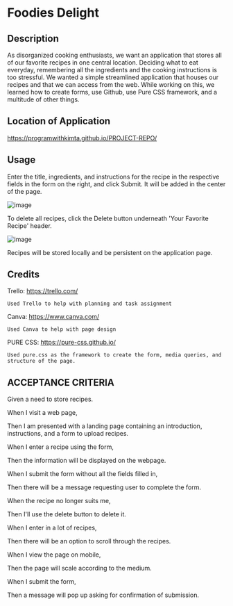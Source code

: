 # Foodies Delight

## Description

As disorganized cooking enthusiasts, we want an application that stores all of our favorite recipes in one central location. Deciding what to eat everyday, remembering all the ingredients and the cooking instructions is too stressful. We wanted a simple streamlined application that houses our recipes and that we can access from the web. While working on this, we learned how to create forms, use Github, use Pure CSS framework, and a multitude of other things. 


## Location of Application

https://programwithkimta.github.io/PROJECT-REPO/

## Usage

Enter the title, ingredients, and instructions for the recipe in the respective fields in the form on the right, and click Submit. It will be added in the center of the page.

![image](https://github.com/user-attachments/assets/478875e7-3cb8-4898-b688-080a95781917)

To delete all recipes, click the Delete button underneath 'Your Favorite Recipe' header.

![image](https://github.com/user-attachments/assets/c0195dfa-3ae8-4532-9c26-88e8154f95fe)

Recipes will be stored locally and be persistent on the application page.

## Credits

Trello: https://trello.com/

    Used Trello to help with planning and task assignment

Canva: https://www.canva.com/

    Used Canva to help with page design

PURE CSS: https://pure-css.github.io/

    Used pure.css as the framework to create the form, media queries, and structure of the page. 


## ACCEPTANCE CRITERIA
Given a need to store recipes.

When I visit a web page, 

Then I am presented with a landing page containing an introduction, instructions, and a form to upload recipes. 

When I enter a recipe using the form,

Then the information will be displayed on the webpage. 

When I submit the form without all the fields filled in, 

Then there will be a message requesting user to complete the form. 

When the recipe no longer suits me, 

Then I'll use the delete button to delete it. 

When I enter in a lot of recipes, 

Then there will be an option to scroll through the recipes. 

When I view the page on mobile, 

Then the page will scale according to the medium. 

When I submit the form, 

Then a message will pop up asking for confirmation of submission. 

